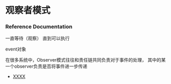 # 观察者模式

### Reference Documentation
一直等待（观察） 直到可以执行

 event对象

在很多系统中，Observer模式往往和责任链共同负责对于事件的处理，
其中的某一个observer负责是否将事件进一步传递
* [XXXX](https://www.baidu.com)

  

